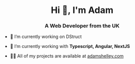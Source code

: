 <h1 align="center">Hi 👋, I'm Adam</h1>
<h3 align="center">A Web Developer from the UK</h3>

- 🔭 I’m currently working on DStruct

- 🌱 I’m currently working with **Typescript, Angular, NextJS**

- 👨‍💻 All of my projects are available at [adamshelley.com](https://adamshelley.com)

<p align="left">
</p>
